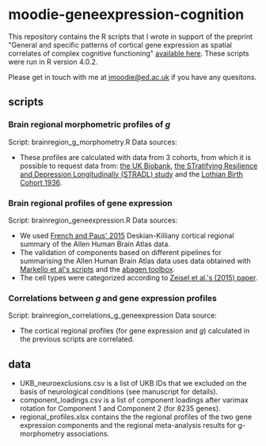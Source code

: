 # moodie-geneexpression-cognition
This repository contains the R scripts that I wrote in support of the preprint "General and specific patterns of cortical gene expression as spatial correlates of complex cognitive functioning" [available here](https://www.biorxiv.org/content/10.1101/2023.03.16.532915v1). These scripts were run in R version 4.0.2. 

Please get in touch with me at jmoodie@ed.ac.uk if you have any quesitons.

## scripts
### Brain regional morphometric profiles of _g_ 
Script: brainregion_g_morphometry.R
Data sources: 
- These profiles are calculated with data from 3 cohorts, from which it is possible to request data from: [the UK Biobank](http://www.ukbiobank.ac.uk/register-apply/),  [the STratifying Resilience and Depression Longitudinally (STRADL) study](https://www.research.ed.ac.uk/en/datasets/stratifying-resilience-and-depression-longitudinally-stradl-a-dep) and the [Lothian Birth Cohort 1936](https://www.ed.ac.uk/lothian-birth-cohorts/data-access-collaboration).

### Brain regional profiles of gene expression
Script: brainregion_geneexpression.R
Data sources: 
- We used [French and Paus' 2015](https://figshare.com/articles/dataset/A_FreeSurfer_view_of_the_cortical_transcriptome_generated_from_the_Allen_Human_Brain_Atlas/1439749) Deskian-Killiany cortical regional summary of the Allen Human Brain Atlas data. 
- The validation of components based on different pipelines for summarising the Allen Human Brain Atlas data uses data obtained with [Markello et al's scripts](https://github.com/netneurolab/markello_transcriptome) and the [abagen toolbox](https://github.com/rmarkello/abagen).
- The cell types were categorized according to [Zeisel et al.'s (2015) paper](https://pubmed.ncbi.nlm.nih.gov/25700174/).

###  Correlations between _g_ and gene expression profiles
Script: brainregion_correlations_g_geneexpression
Data source:
- The cortical regional profiles (for gene expression and _g_) calculated in the previous scripts are correlated.

## data
- UKB_neuroexclusions.csv is a list of UKB IDs that we excluded on the basis of neurological conditions (see manuscript for details).
- component_loadings.csv is a list of component loadings after varimax rotation for Component 1 and Component 2 (for 8235 genes).
- regional_profiles.xlsx contains the the regional profiles of the two gene expression components and the regional meta-analysis results for g-morphometry associations. 
